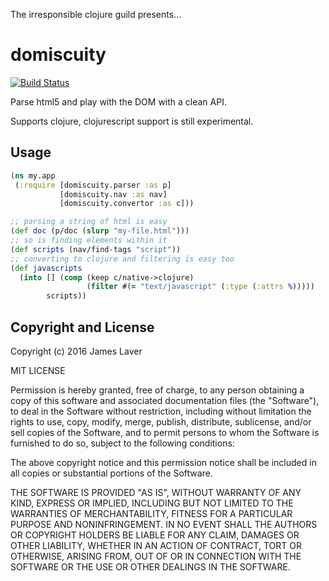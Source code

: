The irresponsible clojure guild presents...

# domiscuity

[![Build Status](https://travis-ci.org/kalouantonis/domiscuity.svg?branch=master)](https://travis-ci.org/kalouantonis/domiscuity)

Parse html5 and play with the DOM with a clean API.

Supports clojure, clojurescript support is still experimental.

## Usage

```clojure
(ns my.app
 (:require [domiscuity.parser :as p]
           [domiscuity.nav :as nav]
		   [domiscuity.convertor :as c]))

;; parsing a string of html is easy 
(def doc (p/doc (slurp "my-file.html")))
;; so is finding elements within it
(def scripts (nav/find-tags "script"))
;; converting to clojure and filtering is easy too
(def javascripts
  (into [] (comp (keep c/native->clojure)
                 (filter #(= "text/javascript" (:type (:attrs %)))))
        scripts))
```

## Copyright and License

Copyright (c) 2016 James Laver

MIT LICENSE

Permission is hereby granted, free of charge, to any person obtaining a copy of this software and associated documentation files (the "Software"), to deal in the Software without restriction, including without limitation the rights to use, copy, modify, merge, publish, distribute, sublicense, and/or sell copies of the Software, and to permit persons to whom the Software is furnished to do so, subject to the following conditions:

The above copyright notice and this permission notice shall be included in all copies or substantial portions of the Software.

THE SOFTWARE IS PROVIDED "AS IS", WITHOUT WARRANTY OF ANY KIND, EXPRESS OR IMPLIED, INCLUDING BUT NOT LIMITED TO THE WARRANTIES OF MERCHANTABILITY, FITNESS FOR A PARTICULAR PURPOSE AND NONINFRINGEMENT. IN NO EVENT SHALL THE AUTHORS OR COPYRIGHT HOLDERS BE LIABLE FOR ANY CLAIM, DAMAGES OR OTHER LIABILITY, WHETHER IN AN ACTION OF CONTRACT, TORT OR OTHERWISE, ARISING FROM, OUT OF OR IN CONNECTION WITH THE SOFTWARE OR THE USE OR OTHER DEALINGS IN THE SOFTWARE.
